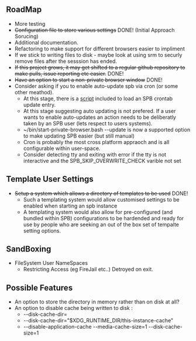 ## RoadMap
  - More testing
  - ~~Configuration file to store various settings~~ DONE! (Initial Approach Sorucing)
  - Additional documentation.
  - Refactoring to make support for different browsers easier to impliment
  - If we stick to writing files to disk - maybe look at using srm to securly remove files after the sesssion has ended.
  - ~~If this project grows, it may get shifted to a regular github repository to make pulls, issue reporting etc easier.~~ DONE!
  - ~~Have an option to start a non-private browser window~~ DONE!
  - Consider asking if you to enable auto-update spb via cron (or some other meathod).
    - At this stage, there is a [script](https://github.com/henri/spb/blob/main/700.spb-add-to-user-crontab.bash) included to load an SPB crontab update entry.
    -  At this stage suggesting auto updating is not prefered. If a user wants to enable auto-updates an action needs to be deliberatly taken by an SPB user (lets respect to users systems).
    - ~/bin/start-private-browser.bash --update is now a supported option to make updating SPB easier (but still manual)
    - Cron is probably the most cross platform appraoch and is all configurable within user-space.
    - Consider detecting tty and exiting with error if the tty is not interactive and the SPB_SKIP_OVERWRITE_CHECK varible not set

## Template User Settings
  - ~~Setup a system which allows a directory of templates to be used~~ DONE!
    - Such a templating system would allow customised settings to be enabled when starting an spb instance
    - A templating system would also allow for pre-configured (and bundled within SPB) configurations to be hardended and ready for use by people who are seeking an out of the box set of tempalte setting options.

## SandBoxing 
  - FileSystem User NameSpaces
     - Restricting Access (eg FireJail etc..) Detroyed on exit.

## Possible Features
  - An option to store the directory in memory rather than on disk at all?
  - An option to disable cache being written to disk :
    -  --disk-cache-dir=
    -  --disk-cache-dir="$XDG_RUNTIME_DIR/this-instance-cache"
    -  --disable-application-cache --media-cache-size=1 --disk-cache-size=1
